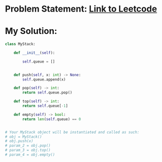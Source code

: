# Problem Statement: [Link to Leetcode](https://leetcode.com/problems/implement-stack-using-queues/?envType=problem-list-v2&envId=design)
# My Solution: 
```python
class MyStack:

    def __init__(self):

        self.queue = []
        

    def push(self, x: int) -> None:
        self.queue.append(x)

    def pop(self) -> int:
        return self.queue.pop()

    def top(self) -> int:
        return self.queue[-1]

    def empty(self) -> bool:
        return len(self.queue) == 0


# Your MyStack object will be instantiated and called as such:
# obj = MyStack()
# obj.push(x)
# param_2 = obj.pop()
# param_3 = obj.top()
# param_4 = obj.empty()
```
